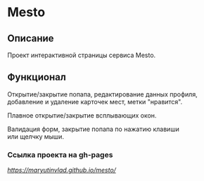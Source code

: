 

# Mesto


## Описание 

  Проект интерактивной страницы сервиса Mesto.

## Функционал

  Открытие/закрытие попапа, редактирование данных профиля,\
  добавление и удаление карточек мест, метки "нравится".
  
  Плавное открытие/закрытие всплывающих окон.
  
  Валидация форм, закрытие попапа по нажатию клавиши\
  или щелчку мыши.
  
### Ссылка проекта на gh-pages

  _https://maryutinvlad.github.io/mesto/_

